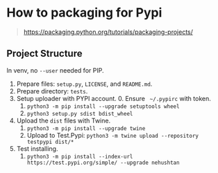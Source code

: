 # How to packaging for Pypi

> https://packaging.python.org/tutorials/packaging-projects/

## Project Structure

In venv, no `--user` needed for PIP.

1. Prepare files: `setup.py`, `LICENSE`, and `README.md`.
2. Prepare directory: `tests`.
3. Setup uploader with PYPI account.
    0. Ensure ` ~/.pypirc` with token.
    1. `python3 -m pip install --upgrade setuptools wheel`
    2. `python3 setup.py sdist bdist_wheel`
4. Upload the `dist` files with Twine.
    1. `python3 -m pip install --upgrade twine`
    2. Upload to Test.Pypi: `python3 -m twine upload --repository testpypi dist/*`
5. Test installing.
    1. `python3 -m pip install --index-url https://test.pypi.org/simple/ --upgrade nehushtan`
